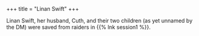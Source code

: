 +++
title = "Linan Swift"
+++

Linan Swift, her husband, Cuth, and their two children (as yet unnamed by the DM) were saved from raiders in {{% lnk session1 %}}.


